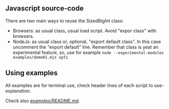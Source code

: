 ## Javascript source-code

There are two main ways to reuse the SizedBigInt class:
* Browsers: as usual class, usual load script. Avoid "expor class" with browsers.
* NodeJs: as usual class or, optional, "export default class". In this  case uncomment the "export default" line. Remember that class is yeat an experimental feature, so, use for example `node --experimental-modules examples/demo01.mjs opt1`

## Using examples

All examples are for terminal use, check header lines of each script to use-explanation.

Check also [examples/README.md](examples/README.md).





